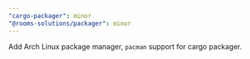```yaml
---
"cargo-packager": minor
"@rooms-solutions/packager": minor
---
```


Add Arch Linux package manager, `pacman` support for cargo packager.
